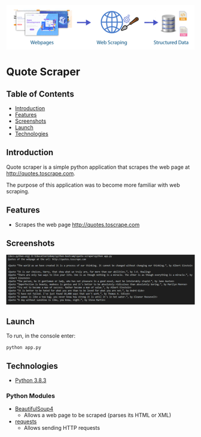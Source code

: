 <p align="center"><img src="./images/logos/web-scraping.jpg" alt="Web scraping logo." ><p>

# Quote Scraper

## Table of Contents
- [Introduction](#introduction)
- [Features](#features)
- [Screenshots](#screenshots)
- [Launch](#launch)
- [Technologies](#technologies)

## Introduction
Quote scraper is a simple python application that scrapes the web page at http://quotes.toscrape.com.

The purpose of this application was to become more familiar with web scraping.

## Features
- Scrapes the web page http://quotes.toscrape.com

## Screenshots
<img src="./screenshots/main.PNG" alt="A screenshot of the application being run in the console. It shows the div tags of class quote of a web page.">

## Launch
To run, in the console enter:
```
python app.py
```

## Technologies
- [Python 3.8.3](https://www.python.org/downloads/release/python-383/)
### Python Modules
- [BeautifulSoup4](https://pypi.org/project/beautifulsoup4/)
    - Allows a web page to be scraped (parses its HTML or XML)
- [requests](https://pypi.org/project/requests/)
    - Allows sending HTTP requests
